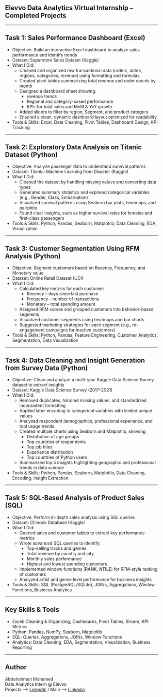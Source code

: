 ## Elevvo Data Analytics Virtual Internship – Completed Projects

---

## Task 1: Sales Performance Dashboard (Excel)
* Objective: Build an interactive Excel dashboard to analyze sales performance and identify trends  
* Dataset: Superstore Sales Dataset (Kaggle)  
* What I Did:  
  * Cleaned and organized raw transactional data (orders, dates, regions, categories, revenue) using formatting and formulas  
  * Created pivot tables summarizing total revenue and order counts by month  
  * Designed a dashboard sheet showing:  
    * revenue trends  
    * Regional and category-based performance  
    * KPIs for total sales and MoM & YoY growth 
  * Added slicers to filter by region, Segment, and product category  
  * Ensured a clean, dynamic dashboard layout optimized for readability  
* Tools & Skills: Excel, Data Cleaning, Pivot Tables, Dashboard Design, KPI Tracking  

---

## Task 2: Exploratory Data Analysis on Titanic Dataset (Python)
* Objective: Analyze passenger data to understand survival patterns  
* Dataset: Titanic: Machine Learning from Disaster (Kaggle)  
* What I Did:  
  * Cleaned the dataset by handling missing values and converting data types  
  * Generated summary statistics and explored categorical variables (e.g., Gender, Class, Embarkation)  
  * Visualized survival patterns using Seaborn bar plots, heatmaps, and pairplots  
  * Found clear insights, such as higher survival rates for females and first-class passengers  
* Tools & Skills: Python, Pandas, Seaborn, Matplotlib, Data Cleaning, EDA, Visualization  

---

## Task 3: Customer Segmentation Using RFM Analysis (Python)
* Objective: Segment customers based on Recency, Frequency, and Monetary value  
* Dataset: Online Retail Dataset (UCI)  
* What I Did:  
  * Calculated key metrics for each customer:  
    * Recency – days since last purchase  
    * Frequency – number of transactions  
    * Monetary – total spending amount  
  * Assigned RFM scores and grouped customers into behavior-based segments  
  * Visualized customer segments using heatmaps and bar charts  
  * Suggested marketing strategies for each segment (e.g., re-engagement campaigns for inactive customers)  
* Tools & Skills: Python, Pandas, Feature Engineering, Customer Analytics, Segmentation, Data Visualization  

---

## Task 4: Data Cleaning and Insight Generation from Survey Data (Python)
* Objective: Clean and analyze a multi-year Kaggle Data Science Survey dataset to extract insights  
* Dataset: Kaggle Data Science Survey (2017–2021)  
* What I Did:  
  * Removed duplicates, handled missing values, and standardized inconsistent formatting  
  * Applied label encoding to categorical variables with limited unique values  
  * Analyzed respondent demographics, professional experience, and tool usage trends  
  * Created multiple charts using Seaborn and Matplotlib, showing:  
    * Distribution of age groups  
    * Top countries of respondents  
    * Top job titles  
    * Experience distribution  
    * Top countries of Python users  
  * Summarized top 5 insights highlighting geographic and professional trends in data science  
* Tools & Skills: Python, Pandas, Seaborn, Matplotlib, Data Cleaning, Encoding, Insight Extraction  

---

## Task 5: SQL-Based Analysis of Product Sales (SQL)
* Objective: Perform in-depth sales analysis using SQL queries  
* Dataset: Chinook Database (Kaggle)  
* What I Did:  
  * Queried sales and customer tables to extract key performance metrics  
  * Wrote advanced SQL queries to identify:  
    * Top-selling tracks and genres  
    * Total revenue by country and city  
    * Monthly sales performance  
    * Highest and lowest spending customers  
  * Implemented window functions (RANK, NTILE) for RFM-style ranking of customers  
  * Analyzed artist and genre-level performance for business insights  
* Tools & Skills: SQL (PostgreSQL/SQLite), JOINs, Aggregations, Window Functions, Business Analytics  

---

## Key Skills & Tools
* Excel: Cleaning & Organizing, Dashboards, Pivot Tables, Slicers, KPI Metrics
* Python: Pandas, NumPy, Seaborn, Matplotlib  
* SQL: Queries, Aggregations, JOINs, Window Functions  
* Analytics: Data Cleaning, EDA, Segmentation, Visualization, Business Reporting  

---

## Author
Abdelrahman Mohamed  
Data Analytics Intern @ Elevvo  
Projects --> [LinkedIn](https://www.linkedin.com/in/abdelrahman-mohamed-9015b533a/)
/ Main --> [Linkedin](https://www.linkedin.com/in/abdelrahman-mohamed-abdo-785b16322)
